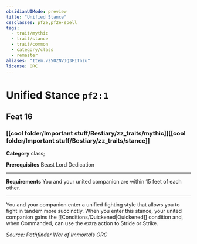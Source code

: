 ```yaml
---
obsidianUIMode: preview
title: "Unified Stance"
cssclasses: pf2e,pf2e-spell
tags:
  - trait/mythic
  - trait/stance
  - trait/common
  - category/class
  - remaster
aliases: "Item.vz5OZNVJQ3FITnzu"
license: ORC
---
```

# Unified Stance `pf2:1`
## Feat 16
### [[cool folder/Important stuff/Bestiary/zz_traits/mythic]][[cool folder/Important stuff/Bestiary/zz_traits/stance]]

**Category** class; 



**Prerequisites** Beast Lord Dedication
* * *
**Requirements** You and your united companion are within 15 feet of each other.

* * *

You and your companion enter a unified fighting style that allows you to fight in tandem more succinctly. When you enter this stance, your united companion gains the [[Conditions/Quickened|Quickened]] condition and, when Commanded, can use the extra action to Stride or Strike.

*Source: Pathfinder War of Immortals*
*ORC*